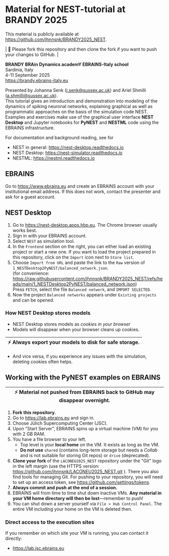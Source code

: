 # Material for NEST-tutorial at BRANDY 2025

This material is publicly available at https://github.com/jhnnsnk/BRANDY2025_NEST.

| :memo:  Please fork this repository and then clone the fork if you want to push your changes to GitHub. |

**BRANDY BRAin Dynamics academY EBRAINS-Italy school**  
Sardinia, Italy  
4-11 September 2025   
https://brandy.ebrains-italy.eu

Presented by Johanna Senk (j.senk@sussex.ac.uk) and Ariel Shmilli (a.shmilli@sussex.ac.uk).  
This tutorial gives an introduction and demonstration into modeling of the dynamics of spiking neuronal networks, explaining graphical as well as programmatic approaches on the basis of the simulation code NEST. Examples and exercises make use of the graphical user interface **NEST Desktop** and Jupyter notebooks for **PyNEST** and **NESTML** code using the EBRAINS infrastructure.

For documentation and background reading, see for
- NEST in general: https://nest-desktop.readthedocs.io
- NEST Desktop: https://nest-simulator.readthedocs.io
- NESTML: https://nestml.readthedocs.io 

## EBRAINS

Go to https://www.ebrains.eu and create an EBRAINS account with your institutional email address.
If this does not work, contact the presenter and ask for a guest account.

## NEST Desktop

1. Go to https://nest-desktop.apps.hbp.eu. The Chrome browser usually works best.
1. Sign in with your EBRAINS account.
1. Select `NEST` as simulation tool.
1. In the `Frontend` section on the right, you can either load an existing project or start a new one. If you want to load the project prepared in this repository, click on the `Import` icon next to `Store list`.
1. Choose `Import from URL` and paste the link to the `Raw` version of `1_NESTDesktop2PyNEST/balanced_network.json`.  
   (for convenience: https://raw.githubusercontent.com/jhnnsnk/BRANDY2025_NEST/refs/heads/main/1_NESTDesktop2PyNEST/balanced_network.json)  
   Press `FETCH`, select the file `Balanced network`, and `IMPORT SELECTED`.
1. Now the project `Balanced networks` appears under `Existing projects` and can be opened.

### How NEST Desktop stores models

- NEST Desktop stores models as *cookies in your browser*
- Models will disappear when your browser cleans up cookies.

| :zap: Always **export your models** to disk for safe storage. |
|---------------------------------------------------------------|

- And vice versa, if you experience any issues with the simulation, deleting cookies often helps.

## Working with the PyNEST examples on EBRAINS

| :zap:  Material not pushed from EBRAINS back to GitHub may disappear overnight. |
| --- |

1. **Fork this repository**.
1. Go to https://lab.ebrains.eu and sign in.
1. Choose Jülich Supercomputing Center (JSC).
1. Upon "Start Server", EBRAINS spins up a virtual machine (VM) for you with 2 GB RAM.
1. You have a file browser to your left.
   - Top level is your **local home** on the VM. It exists as long as the VM.
   - **Do not use** `shared` (contains long-term storage but needs a *Collab* and is not suitable for storing Git repos) or `drive` (deprecated).
1. **Clone your fork** of the `LACONEU2025_NEST` repository under the "Git" logo in the left margin (use the HTTPS version: https://github.com/jhnnsnk/LACONEU2025_NEST.git ). There you also find tools for managing Git. For pushing to your repository, you will need to set up an access token, see https://github.com/settings/tokens. 
1. **Always commit and push at the end of a session.**
1. EBRAINS will from time to time shut down inactive VMs. **Any material in your VM home directory will then be lost**—remember to push!
1. You can shut down a server yourself via `File > Hub Control Panel`. The entire VM including your home on the VM is deleted then.
   
### Direct access to the execution sites

If you remember on which site your VM is running, you can contact it directly:

- https://lab.jsc.ebrains.eu
